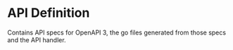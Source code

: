 # API Definition

Contains API specs for OpenAPI 3, the go files generated from those specs and the API handler.

